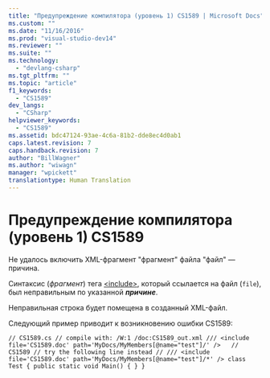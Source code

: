 ```yaml
---
title: "Предупреждение компилятора (уровень 1) CS1589 | Microsoft Docs"
ms.custom: ""
ms.date: "11/16/2016"
ms.prod: "visual-studio-dev14"
ms.reviewer: ""
ms.suite: ""
ms.technology: 
  - "devlang-csharp"
ms.tgt_pltfrm: ""
ms.topic: "article"
f1_keywords: 
  - "CS1589"
dev_langs: 
  - "CSharp"
helpviewer_keywords: 
  - "CS1589"
ms.assetid: bdc47124-93ae-4c6a-81b2-dde8ec4d0ab1
caps.latest.revision: 7
caps.handback.revision: 7
author: "BillWagner"
ms.author: "wiwagn"
manager: "wpickett"
translationtype: Human Translation
---
```

# Предупреждение компилятора (уровень 1) CS1589
Не удалось включить XML\-фрагмент "фрагмент" файла "файл" — причина.  
  
 Синтаксис \(*фрагмент*\) тега [\<include\>](../../csharp/programming-guide/xmldoc/include.md), который ссылается на файл \(`file`\), был неправильным по указанной ***причине***.  
  
 Неправильная строка будет помещена в созданный XML\-файл.  
  
 Следующий пример приводит к возникновению ошибки CS1589:  
  
```  
// CS1589.cs // compile with: /W:1 /doc:CS1589_out.xml /// <include file='CS1589.doc' path='MyDocs/MyMembers[@name="test"]/' />   // CS1589 // try the following line instead // /// <include file='CS1589.doc' path='MyDocs/MyMembers[@name="test"]/*' /> class Test { public static void Main() { } }  
```